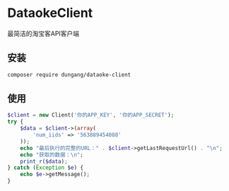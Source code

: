 # DataokeClient

最简洁的淘宝客API客户端

## 安装

```sh
composer require dungang/dataoke-client

```

## 使用

```php
$client = new Client('你的APP_KEY', '你的APP_SECRET');
try {
    $data = $client->(array(
        'num_iids' => '563889454088'
    ));
    echo "最后执行的完整的URL：" . $client->getLastRequestUrl() . "\n";
    echo "获取的数据：\n";
    print_r($data);
} catch (Exception $e) {
    echo $e->getMessage();
}
```

